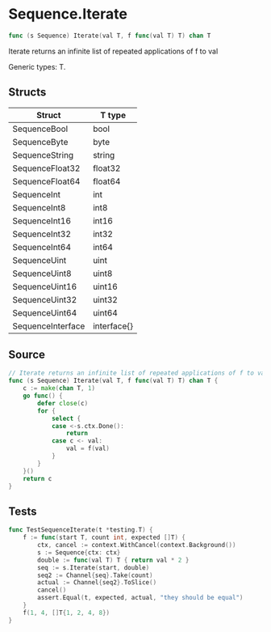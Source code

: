 # Sequence.Iterate

```go
func (s Sequence) Iterate(val T, f func(val T) T) chan T
```

Iterate returns an infinite list of repeated applications of f to val

Generic types: T.

## Structs

| Struct | T type |
| ------ | ------ |
| SequenceBool | bool |
| SequenceByte | byte |
| SequenceString | string |
| SequenceFloat32 | float32 |
| SequenceFloat64 | float64 |
| SequenceInt | int |
| SequenceInt8 | int8 |
| SequenceInt16 | int16 |
| SequenceInt32 | int32 |
| SequenceInt64 | int64 |
| SequenceUint | uint |
| SequenceUint8 | uint8 |
| SequenceUint16 | uint16 |
| SequenceUint32 | uint32 |
| SequenceUint64 | uint64 |
| SequenceInterface | interface{} |

## Source

```go
// Iterate returns an infinite list of repeated applications of f to val
func (s Sequence) Iterate(val T, f func(val T) T) chan T {
	c := make(chan T, 1)
	go func() {
		defer close(c)
		for {
			select {
			case <-s.ctx.Done():
				return
			case c <- val:
				val = f(val)
			}
		}
	}()
	return c
}
```

## Tests

```go
func TestSequenceIterate(t *testing.T) {
	f := func(start T, count int, expected []T) {
		ctx, cancel := context.WithCancel(context.Background())
		s := Sequence{ctx: ctx}
		double := func(val T) T { return val * 2 }
		seq := s.Iterate(start, double)
		seq2 := Channel{seq}.Take(count)
		actual := Channel{seq2}.ToSlice()
		cancel()
		assert.Equal(t, expected, actual, "they should be equal")
	}
	f(1, 4, []T{1, 2, 4, 8})
}
```